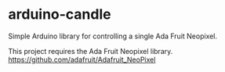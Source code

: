 # arduino-candle
Simple Arduino library for controlling a single Ada Fruit Neopixel.

This project requires the Ada Fruit Neopixel library. https://github.com/adafruit/Adafruit_NeoPixel
